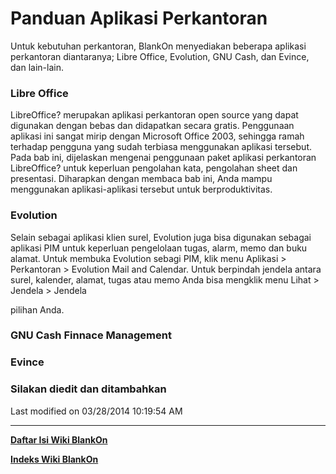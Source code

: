 # Panduan Aplikasi Perkantoran
Untuk kebutuhan perkantoran, BlankOn menyediakan beberapa aplikasi perkantoran
diantaranya; Libre Office, Evolution, GNU Cash, dan Evince, dan lain-lain.

### Libre Office
LibreOffice? merupakan aplikasi perkantoran open source yang dapat digunakan
dengan bebas dan didapatkan secara gratis. Penggunaan aplikasi ini sangat mirip
dengan Microsoft Office 2003, sehingga ramah terhadap pengguna yang sudah
terbiasa menggunakan aplikasi tersebut. Pada bab ini, dijelaskan mengenai
penggunaan paket aplikasi perkantoran LibreOffice? untuk keperluan pengolahan
kata, pengolahan sheet dan presentasi. Diharapkan dengan membaca bab ini, Anda
mampu menggunakan aplikasi-aplikasi tersebut untuk berproduktivitas.

### Evolution
Selain sebagai aplikasi klien surel, Evolution juga bisa digunakan sebagai
aplikasi PIM untuk keperluan pengelolaan tugas, alarm, memo dan buku alamat.
Untuk membuka Evolution sebagi PIM, klik menu Aplikasi > Perkantoran >
Evolution Mail and Calendar. Untuk berpindah jendela antara surel, kalender,
alamat, tugas atau memo Anda bisa mengklik menu Lihat > Jendela > Jendela

pilihan Anda.
### GNU Cash Finnace Management
### Evince
### Silakan diedit dan ditambahkan
Last modified on 03/28/2014 10:19:54 AM
 
---
[**Daftar Isi Wiki BlankOn**](/DaftarIsi/README.md)
 
[**Indeks Wiki BlankOn**](/Indeks.md)
